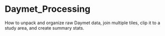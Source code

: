 # Daymet_Processing
How to unpack and organize raw Daymet data, join multiple tiles, clip it to a study area, and create summary stats.

